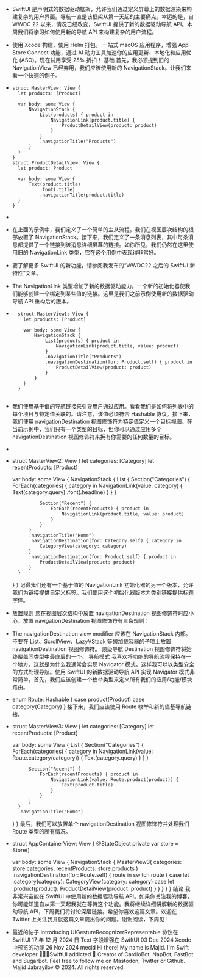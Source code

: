 - SwiftUI 是声明式的数据驱动框架，允许我们通过定义屏幕上的数据渲染来构建复杂的用户界面。导航一直是该框架从第一天起的主要痛点。幸运的是，自 WWDC 22 以来，情况已经改变，SwiftUI 提供了新的数据驱动导航 API。本周我们将学习如何使用新的导航 API 来构建复杂的用户流程。
- 使用 Xcode 构建，使用 Helm 打包。
  一站式 macOS 应用程序，增强 App Store Connect 功能，通过 AI 动力工具加速你的应用更新、本地化和应用优化 (ASO)。现在试用享受 25% 折扣！
  基础
  首先，我必须提到旧的 NavigationView 已经弃用，我们应该使用新的 NavigationStack。让我们来看一个快速的例子。
- ```
  struct MasterView: View {
    let products: [Product]
    
    var body: some View {
        NavigationStack {
            List(products) { product in
                NavigationLink(product.title) {
                    ProductDetailView(product: product)
                }
            }
            .navigationTitle("Products")
        }
    }
  }
  struct ProductDetailView: View {
    let product: Product
    
    var body: some View {
        Text(product.title)
            .font(.title)
            .navigationTitle(product.title)
    }
  }
  ```
-
- 在上面的示例中，我们定义了一个简单的主从流程。我们在视图层次结构的根部放置了 NavigationStack。接下来，我们定义了一条消息列表，其中每条消息都提供了一个链接到该消息详细屏幕的链接。如你所见，我们仍然在这里使用旧的 NavigationLink 类型，它在这个用例中表现得非常好。
- 要了解更多 SwiftUI 的新功能，请参阅我发布的“WWDC22 之后的 SwiftUI 新特性”文章。
- The NavigationLink 类型增加了新的数据驱动能力。一个新的初始化器使我们能够创建一个绑定到某些值的链接。这里是我们之前示例使用新的数据驱动导航 API 重构后的版本。
- ```
  - struct MasterView1: View {
      let products: [Product]  
    
      var body: some View {  
          NavigationStack {  
              List(products) { product in  
                  NavigationLink(product.title, value: product)  
              }  
              .navigationTitle("Products")  
              .navigationDestination(for: Product.self) { product in  
                  ProductDetailView(product: product)  
              }  
          }  
      }  
    }  
   
  ```
- 我们使用基于值的导航链接来引导用户通过应用。看看我们是如何将列表中的每个项目与特定值关联的。请注意，该值必须符合 Hashable 协议。接下来，我们使用 navigationDestination 视图修饰符为特定值定义一个目标视图。在当前示例中，我们只有一个类型的目标，但你可以通过应用多个 navigationDestination 视图修饰符来拥有你需要的任何数量的目标。
- ```
  ```
- struct MasterView2: View {
    let categories: [Category]
    let recentProducts: [Product]
    
    var body: some View {
        NavigationStack {
            List {
                Section("Categories") {
                    ForEach(categories) { category in
                        NavigationLink(value: category) {
                            Text(category.query)
                                .font(.headline)
                        }
                    }
                }
                
                Section("Recent") {
                    ForEach(recentProducts) { product in
                        NavigationLink(product.title, value: product)
                    }
                }
            }
            .navigationTitle("Home")
            .navigationDestination(for: Category.self) { category in
                CategoryView(category: category)
            }
            .navigationDestination(for: Product.self) { product in
                ProductDetailView(product: product)
            }
        }
    }
  }
  记得我们还有一个基于值的 NavigationLink 初始化器的另一个版本，允许我们为链接提供自定义标签。我们使用这个初始化器版本为类别链接提供标题字体。
- 放置规则
  您在视图层次结构中放置 navigationDestination 视图修饰符时应小心。放置 navigationDestination 视图修饰符有三条规则：
- The navigationDestination view modifier 应该在 NavigationStack 内部。
  不要在 List、ScrollView、LazyVStack 等懒加载容器的子项上放置 navigationDestination 视图修饰符。
  顶级导航 Destination 视图修饰符将始终覆盖同类型中最底层的一个。
  导航模式
  我喜欢将功能的导航流程保持在一个地方。这就是为什么我通常会实现 Navigator 模式，这样我可以以类型安全的方式处理导航。使用 SwiftUI 的新数据驱动导航 API 实现 Navigator 模式非常简单。首先，我们应该创建一个枚举类型来定义所有我们的应用/功能/模块路由。
- enum Route: Hashable {
    case product(Product)
    case category(Category)
  }
  接下来，我们应该使用 Route 枚举和新的值基导航链接。
- struct MasterView3: View {
    let categories: [Category]
    let recentProducts: [Product]
    
    var body: some View {
        List {
            Section("Categories") {
                ForEach(categories) { category in
                    NavigationLink(value: Route.category(category)) {
                        Text(category.query)
                    }
                }
            }
            
            Section("Recent") {
                ForEach(recentProducts) { product in
                    NavigationLink(value: Route.product(product)) {
                        Text(product.title)
                    }
                }
            }
        }
        .navigationTitle("Home")
    }
  }
  最后，我们可以放置单个 navigationDestination 视图修饰符并处理我们 Route 类型的所有情况。
- struct AppContainerView: View {
    @StateObject private var store = Store()
    
    var body: some View {
        NavigationStack {
            MasterView3(
                categories: store.categories,
                recentProducts: store.products
            )
            .navigationDestination(for: Route.self) { route in
                switch route {
                case let .category(category):
                    CategoryView(category: category)
                case let .product(product):
                    ProductDetailView(product: product)
                }
            }
        }
    }
  }
  结论
  我非常兴奋能在 SwiftUI 中使用新的数据驱动导航 API。如果你关注我的博客，你可能知道自从第一天起我就在等待这个功能。我将继续详细讲解新的数据驱动导航 API，下周我们将讨论深层链接。希望你喜欢这篇文章。欢迎在 Twitter 上关注我并就这篇文章提出你的问题。谢谢阅读，下周见！
- 最近的帖子
  Introducing UIGestureRecognizerRepresentable 协议在 SwiftUI 17 年 12 月 2024 日
  Text 字段增强在 SwiftUI 03 Dec 2024
  Xcode 中预览的功能 26 Nov 2024
  mecid
  Hi there! My name is Majid.
  I'm Swift developer 👨🏻‍💻SwiftUI addicted 🚀
  Creator of CardioBot, NapBot, FastBot and SugarBot.
  Feel free to follow me on Mastodon, Twitter or Github.
  Majid Jabrayilov © 2024. All rights reserved.